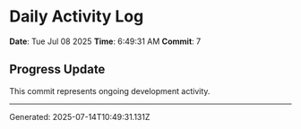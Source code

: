 # Daily Activity Log

**Date**: Tue Jul 08 2025
**Time**: 6:49:31 AM
**Commit**: 7

## Progress Update

This commit represents ongoing development activity.

---
Generated: 2025-07-14T10:49:31.131Z
